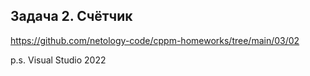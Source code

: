 ## Задача 2. Счётчик

https://github.com/netology-code/cppm-homeworks/tree/main/03/02

p.s. Visual Studio 2022